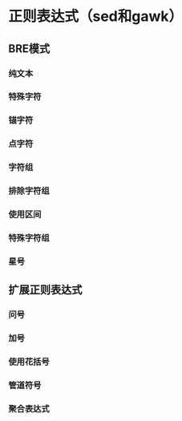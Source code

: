 # 正则表达式（sed和gawk）
## BRE模式
### 纯文本
### 特殊字符
### 锚字符
### 点字符
### 字符组
### 排除字符组
### 使用区间
### 特殊字符组
### 星号
## 扩展正则表达式
### 问号
### 加号
### 使用花括号
### 管道符号
### 聚合表达式
